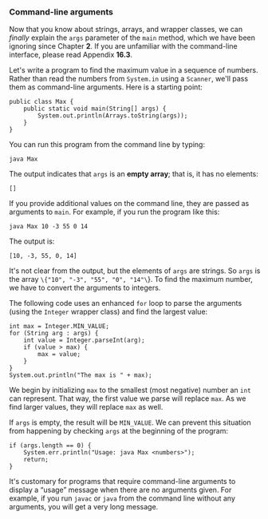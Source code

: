 ###  Command-line arguments



Now that you know about strings, arrays, and wrapper classes, we can *finally* explain the `args` parameter of the `main` method, which we have been ignoring since Chapter **2**.
If you are unfamiliar with the command-line interface, please read Appendix **16.3**.

Let's write a program to find the maximum value in a sequence of numbers.
Rather than read the numbers from `System.in` using a `Scanner`, we'll pass them as command-line arguments.
Here is a starting point:

```code
public class Max {
    public static void main(String[] args) {
        System.out.println(Arrays.toString(args));
    }
}
```

You can run this program from the command line by typing:

```code
java Max
```


The output indicates that `args` is an **empty array**; that is, it has no elements:

```code
[]
```

If you provide additional values on the command line, they are passed as arguments to `main`.
For example, if you run the program like this:

```code
java Max 10 -3 55 0 14
```

The output is:

```code
[10, -3, 55, 0, 14]
```

It's not clear from the output, but the elements of `args` are strings.
So `args` is the array `\{"10", "-3", "55", "0", "14"\`}.
To find the maximum number, we have to convert the arguments to integers.

The following code uses an enhanced `for` loop to parse the arguments (using the `Integer` wrapper class) and find the largest value:

```code
int max = Integer.MIN_VALUE;
for (String arg : args) {
    int value = Integer.parseInt(arg);
    if (value > max) {
        max = value;
    }
}
System.out.println("The max is " + max);
```

We begin by initializing `max` to the smallest (most negative) number an `int` can represent.
That way, the first value we parse will replace `max`.
As we find larger values, they will replace `max` as well.

If `args` is empty, the result will be `MIN_VALUE`.
We can prevent this situation from happening by checking `args` at the beginning of the program:

```code
if (args.length == 0) {
    System.err.println("Usage: java Max <numbers>");
    return;
}
```

It's customary for programs that require command-line arguments to display a “usage” message when there are no arguments given.
For example, if you run `javac` or `java` from the command line without any arguments, you will get a very long message.